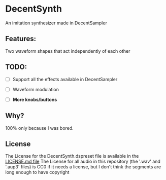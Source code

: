 # DecentSynth

An imitation synthesizer made in DecentSampler

## Features:

Two waveform shapes that act independently of each other

## TODO:

- [ ] Support all the effects available in DecentSampler

- [ ] Waveform modulation

- [ ] **More knobs/buttons**

## Why?

100% only because I was bored.

## License

The License for the DecentSynth.dspreset file is available in the [LICENSE.md file](LICENSE.md)
The License for all audio in this repository (the '.wav' and '.aup3' files) is CC0 if it needs a license, but I don't think the segments are long enough to have copyright
